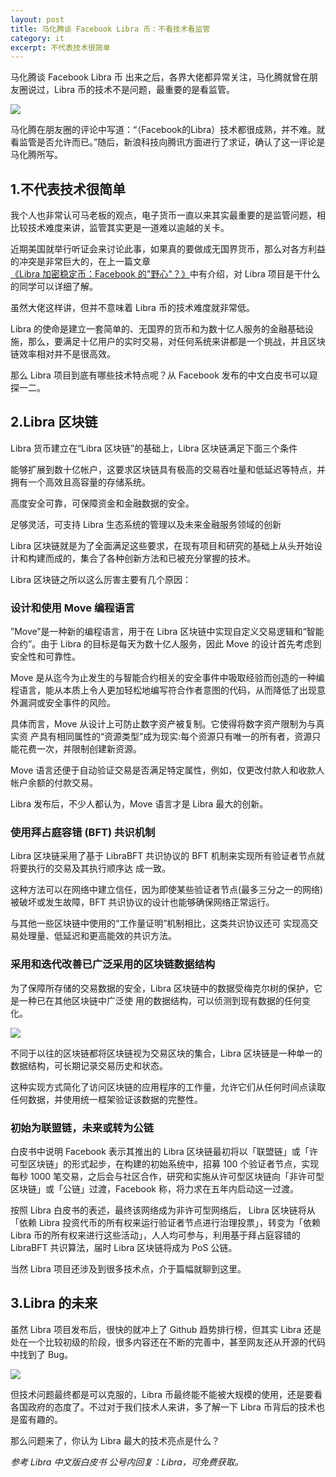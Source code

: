 ```yaml
---
layout: post
title: 马化腾谈 Facebook Libra 币：不看技术看监管
category: it
excerpt: 不代表技术很简单
---
```


马化腾谈 Facebook  Libra 币 出来之后，各界大佬都异常关注，马化腾就曾在朋友圈说过，Libra 币的技术不是问题，最重要的是看监管。

![](http://favorites.ren/assets/images/2019/it/malibra01.png)

马化腾在朋友圈的评论中写道：“（Facebook的Libra）技术都很成熟，并不难。就看监管是否允许而已。”随后，新浪科技向腾讯方面进行了求证，确认了这一评论是马化腾所写。

## 1.不代表技术很简单

我个人也非常认可马老板的观点，电子货币一直以来其实最重要的是监管问题，相比较技术难度来讲，监管其实更是一道难以逾越的关卡。

近期美国就举行听证会来讨论此事，如果真的要做成无国界货币，那么对各方利益的冲突是非常巨大的，在上一篇文章[《Libra 加密稳定币：Facebook 的"野心"？》](http://www.weiqingeng.com/it/2019/06/27/facebook-Libra.html)中有介绍，对 Libra 项目是干什么的同学可以详细了解。

虽然大佬这样讲，但并不意味着 Libra 币的技术难度就非常低。

Libra 的使命是建立一套简单的、无国界的货币和为数十亿人服务的金融基础设施，那么，要满足十亿用户的实时交易，对任何系统来讲都是一个挑战，并且区块链效率相对并不是很高效。

那么 Libra 项目到底有哪些技术特点呢？从 Facebook 发布的中文白皮书可以窥探一二。

## 2.Libra 区块链

Libra 货币建立在“Libra 区块链”的基础上，Libra 区块链满足下面三个条件

能够扩展到数十亿帐户，这要求区块链具有极高的交易吞吐量和低延迟等特点，并拥有一个高效且高容量的存储系统。

高度安全可靠，可保障资金和金融数据的安全。

足够灵活，可支持 Libra 生态系统的管理以及未来金融服务领域的创新

Libra 区块链就是为了全面满足这些要求，在现有项目和研究的基础上从头开始设计和构建而成的，集合了各种创新方法和已被充分掌握的技术。

Libra 区块链之所以这么厉害主要有几个原因：

### 设计和使用 Move 编程语言

”Move”是一种新的编程语言，用于在 Libra 区块链中实现自定义交易逻辑和“智能合约”。由于 Libra 的目标是每天为数十亿人服务，因此 Move 的设计首先考虑到安全性和可靠性。

Move 是从迄今为止发生的与智能合约相关的安全事件中吸取经验而创造的一种编程语言，能从本质上令人更加轻松地编写符合作者意图的代码，从而降低了出现意外漏洞或安全事件的风险。

具体而言，Move 从设计上可防止数字资产被复制。它使得将数字资产限制为与真实资 产具有相同属性的“资源类型”成为现实:每个资源只有唯一的所有者，资源只能花费一次，并限制创建新资源。

Move 语言还便于自动验证交易是否满足特定属性，例如，仅更改付款人和收款人帐户余额的付款交易。

Libra 发布后，不少⼈都认为，Move 语言才是 Libra 最大的创新。

### 使用拜占庭容错 (BFT) 共识机制

Libra 区块链采用了基于 LibraBFT 共识协议的 BFT 机制来实现所有验证者节点就将要执行的交易及其执行顺序达 成一致。

这种方法可以在网络中建立信任，因为即使某些验证者节点(最多三分之一的网络)被破坏或发生故障，BFT 共识协议的设计也能够确保网络正常运行。

与其他一些区块链中使用的“工作量证明”机制相比，这类共识协议还可 实现高交易处理量、低延迟和更高能效的共识方法。

### 采用和迭代改善已广泛采用的区块链数据结构

为了保障所存储的交易数据的安全，Libra 区块链中的数据受梅克尔树的保护，它是一种已在其他区块链中广泛使 用的数据结构，可以侦测到现有数据的任何变化。

![](http://favorites.ren/assets/images/2019/it/malibra02.png)

不同于以往的区块链都将区块链视为交易区块的集合，Libra 区块链是一种单一的数据结构，可长期记录交易历史和状态。

这种实现方式简化了访问区块链的应用程序的工作量，允许它们从任何时间点读取任何数据，并使用统一框架验证该数据的完整性。

### 初始为联盟链，未来或转为公链

白皮书中说明 Facebook 表示其推出的 Libra 区块链最初将以「联盟链」或「许可型区块链」的形式起步，在构建的初始系统中，招募 100 个验证者节点，实现每秒 1000 笔交易，之后会与社区合作，研究和实施从许可型区块链向「非许可型区块链」或「公链」过渡，Facebook 称，将力求在五年内启动这一过渡。

按照 Libra 白皮书的表述，最终该网络成为非许可型网络后， Libra 区块链将从「依赖 Libra 投资代币的所有权来运行验证者节点进行治理投票」，转变为「依赖 Libra 币的所有权来进行这些活动」，人人均可参与，利用基于拜占庭容错的 LibraBFT 共识算法，届时 Libra 区块链将成为 PoS 公链。

当然 Libra 项目还涉及到很多技术点，介于篇幅就聊到这里。

## 3.Libra 的未来

虽然 Libra 项目发布后，很快的就冲上了 Github 趋势排行榜，但其实 Libra 还是处在一个比较初级的阶段，很多内容还在不断的完善中，甚至网友还从开源的代码中找到了 Bug。

![](http://favorites.ren/assets/images/2019/it/malibra02.png)

但技术问题最终都是可以克服的，Libra 币最终能不能被大规模的使用，还是要看各国政府的态度了。不过对于我们技术人来讲，多了解一下 Libra 币背后的技术也是蛮有趣的。

那么问题来了，你认为 Libra 最大的技术亮点是什么？

*参考 Libra 中文版白皮书    公号内回复：Libra，可免费获取。*